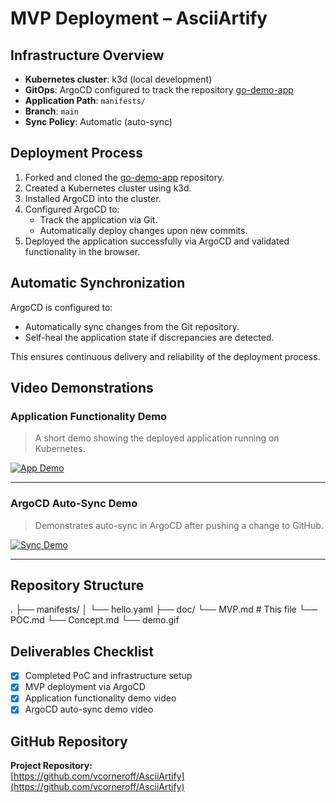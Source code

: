 # MVP Deployment – AsciiArtify

## Infrastructure Overview

- **Kubernetes cluster**: k3d (local development)
- **GitOps**: ArgoCD configured to track the repository [go-demo-app](https://github.com/vcorneroff/go-demo-app)
- **Application Path**: `manifests/`
- **Branch**: `main`
- **Sync Policy**: Automatic (auto-sync)

## Deployment Process

1. Forked and cloned the [go-demo-app](https://github.com/den-vasyliev/go-demo-app) repository.
2. Created a Kubernetes cluster using k3d.
3. Installed ArgoCD into the cluster.
4. Configured ArgoCD to:
   - Track the application via Git.
   - Automatically deploy changes upon new commits.
5. Deployed the application successfully via ArgoCD and validated functionality in the browser.

## Automatic Synchronization

ArgoCD is configured to:
- Automatically sync changes from the Git repository.
- Self-heal the application state if discrepancies are detected.

This ensures continuous delivery and reliability of the deployment process.

## Video Demonstrations

### Application Functionality Demo

> A short demo showing the deployed application running on Kubernetes.

[![App Demo](https://img.youtube.com/vi/_LwPy3ROrZw/0.jpg)](https://youtu.be/_LwPy3ROrZw)

---

### ArgoCD Auto-Sync Demo

> Demonstrates auto-sync in ArgoCD after pushing a change to GitHub.

[![Sync Demo](https://img.youtube.com/vi/_LwPy3ROrZw/0.jpg)](https://youtu.be/_LwPy3ROrZw)

---

## Repository Structure
.
├── manifests/
│ └── hello.yaml 
├── doc/
   └── MVP.md # This file
   └── POC.md
   └── Concept.md
   └── demo.gif


## Deliverables Checklist

- [x] Completed PoC and infrastructure setup
- [x] MVP deployment via ArgoCD
- [x] Application functionality demo video
- [x] ArgoCD auto-sync demo video

## GitHub Repository

**Project Repository:**  
[https://github.com/vcorneroff/AsciiArtify](https://github.com/vcorneroff/AsciiArtify)

